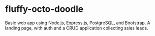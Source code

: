 # fluffy-octo-doodle
Basic web app using Node.js, Express.js, PostgreSQL, and Bootstrap. A landing page, with auth and a CRUD application collecting sales leads.
